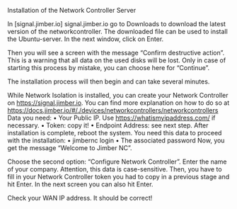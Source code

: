Installation of the Network Controller Server

In [signal.jimber.io] signal.jimber.io go to Downloads to download the latest version of the networkcontroller.
The downloaded file can be used to install the Ubuntu-server. 
In the next window, click on Enter.

Then you will see a screen with the message “Confirm destructive action”. This is a warning that all data on the used disks will be lost. Only in case of starting this process by mistake, you can choose here for “Continue”.

The installation process will then begin and can take several minutes.

While Network Isolation is installed,  you can create your Network Controller on https://signal.jimber.io.  You can find more explanation on how to do so at https://docs.jimber.io/#/./devices/networkcontrollers/networkcontrollers 
Data you need:
•	Your Public IP. Use https://whatismyipaddress.com/ if necessary. 
•	Token: copy it!
•	Endpoint Address: see next step.
After installation is complete, reboot the system.
You need this data to proceed with the installation:
•	jimbernc login
•	The associated password
Now, you get the message “Welcome to Jimber NC”.


Choose the second option: “Configure Network Controller”. Enter the name of your company. Attention, this data is case-sensitive. Then, you have to fill in your Network Controller token you had to copy in a previous stage and hit Enter.
In the next screen you can also hit Enter. 

Check your WAN IP address. It should be correct!